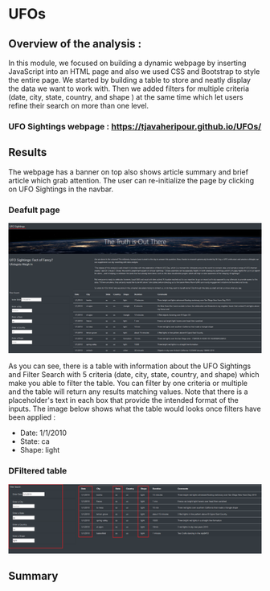 # UFOs

## Overview of the analysis :

In this module, we focused on building a dynamic webpage by inserting JavaScript into an HTML page and also we used CSS and Bootstrap to style the entire page.
We started by building a table to store and neatly display the data we want to work with. Then we added filters for multiple criteria (date, city, state, country, and shape ) at the same time which let users refine their search on more than one level.

### UFO Sightings webpage : https://tjavaheripour.github.io/UFOs/

## Results
The webpage has a banner on top also shows article summary and brief article which grab attention. The user can re-initialize the page by clicking on UFO Sightings in the navbar.

### Deafult page
![Default.PNG](https://github.com/tjavaheripour/UFOs/blob/main/screenshots/Default.PNG)

As you can see, there is a table with information about the UFO Sightings and Filter Search with 5 criteria (date, city, state, country, and shape) which make you able to filter the table. You can filter by one criteria or multiple and the table will return any results matching values.
Note that there is a placeholder's text in each box that provide the intended format of the inputs.
The image below shows what the table would looks once filters have been applied :
- Date: 1/1/2010
- State: ca
- Shape: light 

### DFiltered table
![filtered.png](https://github.com/tjavaheripour/UFOs/blob/main/screenshots/filtered.png)

## Summary
